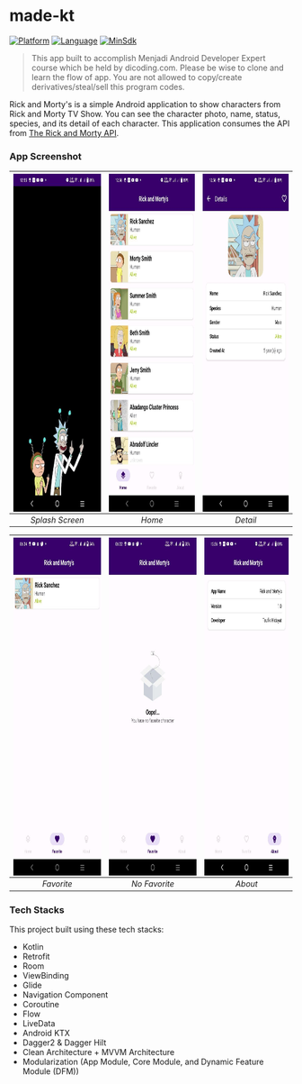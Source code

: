 # made-kt
[![Platform](https://img.shields.io/badge/platform-Android-green)](https://github.com/yumtaufikhidayat/gitser-kt/blob/main/build.gradle)
[![Language](https://img.shields.io/badge/language-Kotlin-blue)](https://github.com/yumtaufikhidayat/gitser-kt/blob/main/build.gradle)
[![MinSdk](https://img.shields.io/badge/minsdk-26-red)](https://github.com/yumtaufikhidayat/gitser-kt/blob/main/build.gradle)

> This app built to accomplish Menjadi Android Developer Expert course which be held by dicoding.com. Please be wise to clone and learn the flow of app. You are not allowed to copy/create derivatives/steal/sell this program codes.

Rick and Morty's is a simple Android application to show characters from Rick and Morty TV Show. You can see the character photo, name, status, species, and its detail of each character. This application consumes the API from [The Rick and Morty API](https://rickandmortyapi.com/).

### App Screenshot
| <img src=splashscreen.jpeg  align="center" height="600" width="248" ></a> | <img src=home.jpeg  align="center" height="600" width="248" ></a> | <img src=detail.jpeg  align="center" height="600" width="248" ></a> | 
|:-------------------------------------------------------------------------:|:-----------------------------------------------------------------:|:-------------------------------------------------------------------:|
|                              *Splash Screen*                              |                              *Home*                               |                              *Detail*                               |

| <img src=favorite.jpeg  align="center" height="600" width="248" ></a> | <img src=no_favorite.jpeg  align="center" height="600" width="248" ></a> | <img src=about.jpeg  align="center" height="600" width="248" ></a> |
|:---------------------------------------------------------------------:|:------------------------------------------------------------------------:|:------------------------------------------------------------------:|
|                              *Favorite*                               |                              *No Favorite*                               |                              *About*                               |

### Tech Stacks
This project built using these tech stacks:
- Kotlin
- Retrofit
- Room
- ViewBinding
- Glide
- Navigation Component
- Coroutine
- Flow
- LiveData
- Android KTX
- Dagger2 & Dagger Hilt
- Clean Architecture + MVVM Architecture
- Modularization (App Module, Core Module, and Dynamic Feature Module (DFM))
